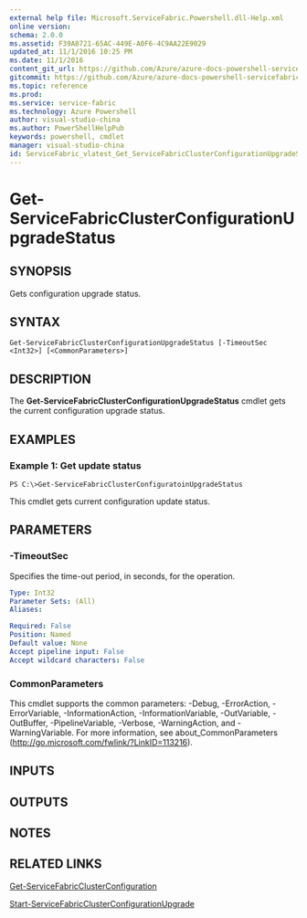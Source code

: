 ```yaml
---
external help file: Microsoft.ServiceFabric.Powershell.dll-Help.xml
online version: 
schema: 2.0.0
ms.assetid: F39A8721-65AC-449E-A0F6-4C9AA22E9029
updated_at: 11/1/2016 10:25 PM
ms.date: 11/1/2016
content_git_url: https://github.com/Azure/azure-docs-powershell-servicefabric/blob/live/Service-Fabric-cmdlets/ServiceFabric/vlatest/Get-ServiceFabricClusterConfigurationUpgradeStatus.md
gitcommit: https://github.com/Azure/azure-docs-powershell-servicefabric/blob/945bc222fc1036fec4385fa64462f3b4fa439079/Service-Fabric-cmdlets/ServiceFabric/vlatest/Get-ServiceFabricClusterConfigurationUpgradeStatus.md
ms.topic: reference
ms.prod: 
ms.service: service-fabric
ms.technology: Azure Powershell
author: visual-studio-china
ms.author: PowerShellHelpPub
keywords: powershell, cmdlet
manager: visual-studio-china
id: ServiceFabric_vlatest_Get_ServiceFabricClusterConfigurationUpgradeStatus_md
---
```


# Get-ServiceFabricClusterConfigurationUpgradeStatus

## SYNOPSIS
Gets configuration upgrade status.

## SYNTAX

```
Get-ServiceFabricClusterConfigurationUpgradeStatus [-TimeoutSec <Int32>] [<CommonParameters>]
```

## DESCRIPTION
The **Get-ServiceFabricClusterConfigurationUpgradeStatus** cmdlet gets the current configuration upgrade status.

## EXAMPLES

### Example 1: Get update status
```
PS C:\>Get-ServiceFabricClusterConfiguratoinUpgradeStatus
```

This cmdlet gets current configuration update status.

## PARAMETERS

### -TimeoutSec
Specifies the time-out period, in seconds, for the operation.

```yaml
Type: Int32
Parameter Sets: (All)
Aliases: 

Required: False
Position: Named
Default value: None
Accept pipeline input: False
Accept wildcard characters: False
```

### CommonParameters
This cmdlet supports the common parameters: -Debug, -ErrorAction, -ErrorVariable, -InformationAction, -InformationVariable, -OutVariable, -OutBuffer, -PipelineVariable, -Verbose, -WarningAction, and -WarningVariable. For more information, see about_CommonParameters (http://go.microsoft.com/fwlink/?LinkID=113216).

## INPUTS

## OUTPUTS

## NOTES

## RELATED LINKS

[Get-ServiceFabricClusterConfiguration](xref:ServiceFabric/vlatest/Get-ServiceFabricClusterConfiguration.md)

[Start-ServiceFabricClusterConfigurationUpgrade](xref:ServiceFabric/vlatest/Start-ServiceFabricClusterConfigurationUpgrade.md)


